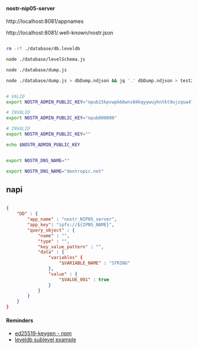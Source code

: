#### nostr-nip05-server

http://localhost:8081/appnames

http://localhost:8081/.well-known/nostr.json

``` bash

rm -rf ./database/db.leveldb

node ./database/levelSchema.js

node ./database/dump.js

node ./database/dump.js > dbDump.ndjson && jq '.' dbDump.ndjson > test2.ndjson && mv test2.ndjson dbDump.ndjson


```



``` bash

# VALID
export NOSTR_ADMIN_PUBLIC_KEY="npub15kpvwpk66wns84kqyywuyhntkt9ujzqua47z4katjy2shyzkgknsejdaas"

# INVALID
export NOSTR_ADMIN_PUBLIC_KEY="npub000000"

# INVALID
export NOSTR_ADMIN_PUBLIC_KEY=""

echo $NOSTR_ADMIN_PUBLIC_KEY


export NOSTR_DNS_NAME=""

export NOSTR_DNS_NAME="dentropic.net"

```

## napi

``` json

{
    "DD" : {
        "app_name" : "nostr_NIP05_server",
        "app_key": "ipfs://${IPNS_NAME}",
        "query_object" : {
            "name" : "",
            "type" : "",
            "key_value_pattern" : "",
            "data" : {
                "variables" {
                    "$VARIABLE_NAME" : "STRING"
                },
                "value" : {
                    "$VALUE_001" : true
                }
            }
        }
    }
}

```



#### Reminders

* [ed25519-keygen - npm](https://www.npmjs.com/package/ed25519-keygen)
* [leveldb sublevel example](https://github.com/Level/level?tab=readme-ov-file#dbbatchoperations-options-callback)
